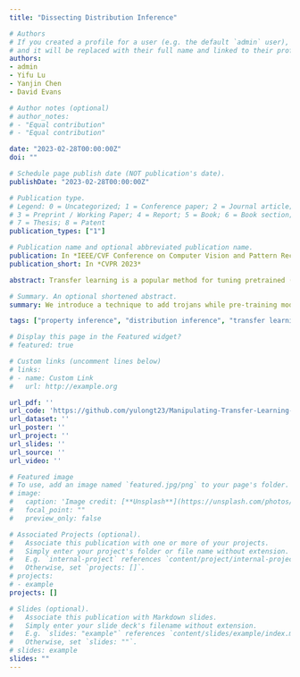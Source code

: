 ```yaml
---
title: "Dissecting Distribution Inference"

# Authors
# If you created a profile for a user (e.g. the default `admin` user), write the username (folder name) here 
# and it will be replaced with their full name and linked to their profile.
authors:
- admin
- Yifu Lu
- Yanjin Chen
- David Evans

# Author notes (optional)
# author_notes:
# - "Equal contribution"
# - "Equal contribution"

date: "2023-02-28T00:00:00Z"
doi: ""

# Schedule page publish date (NOT publication's date).
publishDate: "2023-02-28T00:00:00Z"

# Publication type.
# Legend: 0 = Uncategorized; 1 = Conference paper; 2 = Journal article;
# 3 = Preprint / Working Paper; 4 = Report; 5 = Book; 6 = Book section;
# 7 = Thesis; 8 = Patent
publication_types: ["1"]

# Publication name and optional abbreviated publication name.
publication: In *IEEE/CVF Conference on Computer Vision and Pattern Recognition, 2023*
publication_short: In *CVPR 2023*

abstract: Transfer learning is a popular method for tuning pretrained (upstream) models for different downstream tasks using limited data and computational resources. We study how an adversary with control over an upstream model used in transfer learning can conduct property inference attacks on a victim's tuned downstream model. For example, to infer the presence of images of a specific individual in the downstream training set. We demonstrate attacks in which an adversary can manipulate the upstream model to conduct highly effective and specific property inference attacks (AUC score $> 0.9$), without incurring significant performance loss on the main task. The main idea of the manipulation is to make the upstream model generate activations (intermediate features) with different distributions for samples with and without a target property, thus enabling the adversary to distinguish between downstream models trained with and without training examples that have the target property.

# Summary. An optional shortened abstract.
summary: We introduce a technique to add trojans while pre-training models, allowing successful inference of properties of the victim's downstream training data.

tags: ["property inference", "distribution inference", "transfer learning"]

# Display this page in the Featured widget?
# featured: true

# Custom links (uncomment lines below)
# links:
# - name: Custom Link
#   url: http://example.org

url_pdf: ''
url_code: 'https://github.com/yulongt23/Manipulating-Transfer-Learning-for-Property-Inference'
url_dataset: ''
url_poster: ''
url_project: ''
url_slides: ''
url_source: ''
url_video: ''

# Featured image
# To use, add an image named `featured.jpg/png` to your page's folder. 
# image:
#   caption: 'Image credit: [**Unsplash**](https://unsplash.com/photos/pLCdAaMFLTE)'
#   focal_point: ""
#   preview_only: false

# Associated Projects (optional).
#   Associate this publication with one or more of your projects.
#   Simply enter your project's folder or file name without extension.
#   E.g. `internal-project` references `content/project/internal-project/index.md`.
#   Otherwise, set `projects: []`.
# projects:
# - example
projects: []

# Slides (optional).
#   Associate this publication with Markdown slides.
#   Simply enter your slide deck's filename without extension.
#   E.g. `slides: "example"` references `content/slides/example/index.md`.
#   Otherwise, set `slides: ""`.
# slides: example
slides: ""
---
```


<!-- {{% callout note %}}
Click the *Cite* button above to demo the feature to enable visitors to import publication metadata into their reference management software.
{{% /callout %}}

{{% callout note %}}
Create your slides in Markdown - click the *Slides* button to check out the example.
{{% /callout %}}

Supplementary notes can be added here, including [code, math, and images](https://wowchemy.com/docs/writing-markdown-latex/). -->
